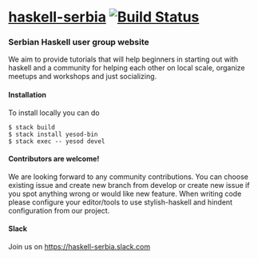 # [haskell-serbia](http://haskell-serbia.com) [![Build Status](https://travis-ci.org/haskell-serbia/haskell-serbia.svg?branch=master)](https://travis-ci.org/haskell-serbia/haskell-serbia)


### Serbian Haskell user group website
We aim to provide  tutorials that will help beginners in starting out with haskell and a community for helping each other on local scale, organize meetups and workshops and just socializing.

#### Installation

To install locally you can do 
```
$ stack build
$ stack install yesod-bin
$ stack exec -- yesod devel
```

#### Contributors are welcome!
We are looking forward to any community contributions. You can choose existing issue and create new branch from develop or create new issue if you spot anything wrong or would like new feature. 
When writing code please configure your editor/tools to use stylish-haskell and hindent configuration from our project.

#### Slack
Join us on https://haskell-serbia.slack.com
